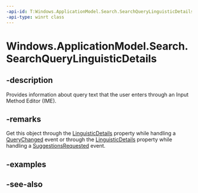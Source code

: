 ```yaml
---
-api-id: T:Windows.ApplicationModel.Search.SearchQueryLinguisticDetails
-api-type: winrt class
---
```


<!-- Class syntax.
public class SearchQueryLinguisticDetails : Windows.ApplicationModel.Search.ISearchQueryLinguisticDetails
-->

# Windows.ApplicationModel.Search.SearchQueryLinguisticDetails

## -description
Provides information about query text that the user enters through an Input Method Editor (IME).

## -remarks
Get this object through the [LinguisticDetails](../windows.ui.xaml.controls/searchboxquerychangedeventargs_linguisticdetails.md) property while handling a [QueryChanged](../windows.ui.xaml.controls/searchbox_querychanged.md) event or through the [LinguisticDetails](../windows.ui.xaml.controls/searchboxsuggestionsrequestedeventargs_linguisticdetails.md) property while handling a [SuggestionsRequested](../windows.ui.xaml.controls/searchbox_suggestionsrequested.md) event.

## -examples

## -see-also
